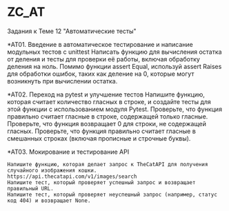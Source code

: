 # ZC_AT
Задания к Теме 12 "Автоматические тесты"

*AT01. Введение в автоматическое тестирование и написание модульных тестов с unittest 
Написать функцию для вычисления остатка от деления и тесты для проверки её работы, включая обработку деления на ноль.
Помимо функции assert Equal, используй assert Raises для обработки ошибок, таких как деление на 0, которые могут возникнуть при вычислении остатка.
 
*AT02. Переход на pytest и улучшение тестов 
    Напишите функцию, которая считает количество гласных в строке, и создайте тесты для этой функции с использованием модуля Pytest.
    Проверьте, что функция правильно считает гласные в строке, содержащей только гласные.
    Проверьте, что функция возвращает 0 для строки, не содержащей гласных.
    Проверьте, что функция правильно считает гласные в смешанных строках (включая прописные и строчные буквы).


*AT03. Мокирование и тестирование API 

    Напишите функцию, которая делает запрос к TheCatAPI для получения случайного изображения кошки. https://api.thecatapi.com/v1/images/search
    Напишите тест, который проверяет успешный запрос и возвращает правильный URL.
    Напишите тест, который проверяет неуспешный запрос (например, статус код 404) и возвращает None.
